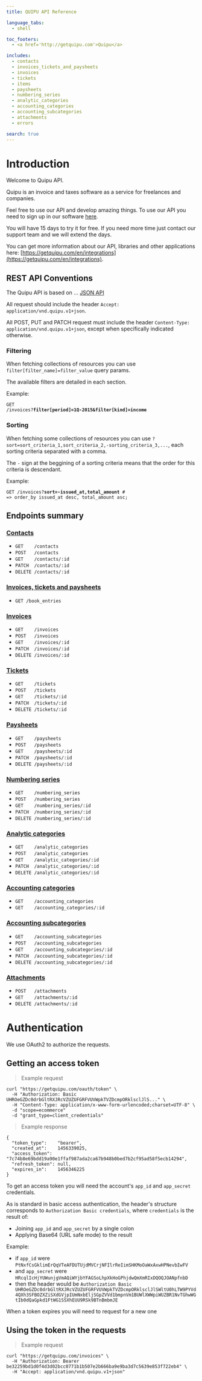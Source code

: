 ```yaml
---
title: QUIPU API Reference

language_tabs:
  - shell

toc_footers:
  - <a href='http://getquipu.com'>Quipu</a>

includes:
  - contacts
  - invoices_tickets_and_paysheets
  - invoices
  - tickets
  - items
  - paysheets
  - numbering_series
  - analytic_categories
  - accounting_categories
  - accounting_subcategories
  - attachments
  - errors

search: true
---
```


# Introduction

Welcome to Quipu API.

Quipu is an invoice and taxes software as a service for freelances and companies.

Feel free to use our API and develop amazing things. To use our API you need to sign up in our software [here](https://getquipu.com/en).

You will have 15 days to try it for free. If you need more time just contact our support team and we will extend the days.

You can get more information about our API, libraries and other applications here: [https://getquipu.com/en/integrations](https://getquipu.com/en/integrations).

## REST API Conventions

The Quipu API is based on ... <a href="http://jsonapi.org/">JSON API</a>

All request should include the header `Accept: application/vnd.quipu.v1+json`.

All POST, PUT and PATCH request must include the header `Content-Type: application/vnd.quipu.v1+json`, except when specifically indicated otherwise.

### Filtering

When fetching collections of resources you can use `filter[filter_name]=filter_value` query params.

The available filters are detailed in each section.

Example:

<code>GET /invoices?**filter[period]=1Q-2015&filter[kind]=income**</code>

### Sorting

When fetching some collections of resources you can use `?sort=sort_criteria_1,sort_criteria_2,-sorting_criteria_3,...`, each sorting criteria separated with a comma.

The `-` sign at the beggining of a sorting criteria means that the order for this criteria is descendant.

Example:

<code>GET /invoices?**sort=-issued_at,total_amount** # => order_by issued_at desc, total_amount asc;</code>

## Endpoints summary

### [Contacts](#contacts-section)

* `GET    /contacts`  
* `POST   /contacts`  
* `GET    /contacts/:id`  
* `PATCH  /contacts/:id`  
* `DELETE /contacts/:id`

### [Invoices, tickets and paysheets](#invoices-tickets-and-paysheets-section)

* `GET /book_entries`

### [Invoices](#invoices-section)

* `GET    /invoices`  
* `POST   /invoices`  
* `GET    /invoices/:id`  
* `PATCH  /invoices/:id`  
* `DELETE /invoices/:id`

### [Tickets](#tickets-section)

* `GET    /tickets`  
* `POST   /tickets`  
* `GET    /tickets/:id`  
* `PATCH  /tickets/:id`  
* `DELETE /tickets/:id`

### [Paysheets](#paysheets-section)

* `GET    /paysheets`  
* `POST   /paysheets`  
* `GET    /paysheets/:id`  
* `PATCH  /paysheets/:id`  
* `DELETE /paysheets/:id`

### [Numbering series](#numbering-series-section)

* `GET    /numbering_series`  
* `POST   /numbering_series`  
* `GET    /numbering_series/:id`  
* `PATCH  /numbering_series/:id`  
* `DELETE /numbering_series/:id`

### [Analytic categories](#analytic-categories-section)

* `GET    /analytic_categories`  
* `POST   /analytic_categories`  
* `GET    /analytic_categories/:id`  
* `PATCH  /analytic_categories/:id`  
* `DELETE /analytic_categories/:id`

### [Accounting categories](#accounting-categories-section)

* `GET    /accounting_categories`  
* `GET    /accounting_categories/:id`  

### [Accounting subcategories](#accounting-subcategories-section)

* `GET    /accounting_subcategories`  
* `POST   /accounting_subcategories`  
* `GET    /accounting_subcategories/:id`  
* `PATCH  /accounting_subcategories/:id`  
* `DELETE /accounting_subcategories/:id`

### [Attachments](#attachments-section)

* `POST   /attachments`  
* `GET    /attachments/:id`
* `DELETE /attachments/:id`

# Authentication

We use OAuth2 to authorize the requests.

## Getting an access token

> Example request

```shell
curl "https://getquipu.com/oauth/token" \
  -H "Authorization: Basic UHROeGZDc0drbGltRXJRcVZUZUFGRFVUVWpkTVZDcmpORklsclJlS..." \
  -H "Content-Type: application/x-www-form-urlencoded;charset=UTF-8" \
  -d "scope=ecommerce"
  -d "grant_type=client_credentials"
```

> Example response

```shell
{
  "token_type":    "bearer",
  "created_at":    1456339025,
  "access_token":  "7c74b8e69bdd19a90e1ffaf987ada2ca67b948b0bed7b2cf95ad58f5ecb14294",
  "refresh_token": null,
  "expires_in":    1456346225
}
```

To get an access token you will need the account's `app_id` and `app_secret` credentials.

As is standard in basic access authentication, the header's structure corresponds to `Authorization Basic credentials`, where `credentials` is the result of:

* Joining `app_id` and `app_secret` by a single colon
* Applying Base64 (URL safe mode) to the result

Example:

* if `app_id` were `PtNxfCsGklimErQqVTeAFDUTUjdMVCrjNFIlrReIimSHKMoOaWxAxwHPNevbIwFV`
* and `app_secret` were `HRcqlIcHjYUWunjgVmAQiWYjbYFAGSoLhpXkHoGPhjdwQmXmRIxDQOQJOANpfnbD`
* then the header would be `Authorization Basic UHROeGZDc0drbGltRXJRcVZUZUFGRFVUVWpkTVZDcmpORklsclJlSWltU0hLTW9PYVd4QXh3SFBOZXZiSXdGVjpIUmNxbEljSGpZVVd1bmpnVm1BUWlXWWpiWUZBR1NvTGhwWGtIb0dQaGpkd1FtWG1SSXhEUU9RSk9BTnBmbmJE`

<aside class="notice">
  When a token expires you will need to request for a new one
</aside>

## Using the token in the requests

> Example request

```shell
curl "https://getquipu.com/invoices" \
  -H "Authorization: Bearer be32259bd1d0f4d3d02bcc0771b1b507e2b666ba9e9ba3d7c5639e853f722eb4" \
  -H "Accept: application/vnd.quipu.v1+json"
```
